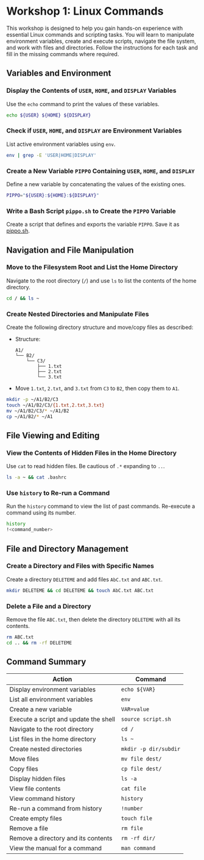 # Workshop 1: Linux Commands  

This workshop is designed to help you gain hands-on experience with essential Linux commands and scripting tasks. You will learn to manipulate environment variables, create and execute scripts, navigate the file system, and work with files and directories. Follow the instructions for each task and fill in the missing commands where required.  

## Variables and Environment  

### **Display the Contents of `USER`, `HOME`, and `DISPLAY` Variables**  
Use the `echo` command to print the values of these variables.  
```bash
echo ${USER} ${HOME} ${DISPLAY}
```

### **Check if `USER`, `HOME`, and `DISPLAY` are Environment Variables**  
List active environment variables using `env`.  
```bash
env | grep -E 'USER|HOME|DISPLAY'
```

### **Create a New Variable `PIPPO` Containing `USER`, `HOME`, and `DISPLAY`**  
Define a new variable by concatenating the values of the existing ones.  
```bash
PIPPO="${USER}:${HOME}:${DISPLAY}"
```

### **Write a Bash Script `pippo.sh` to Create the `PIPPO` Variable**  
Create a script that defines and exports the variable `PIPPO`. Save it as [pippo.sh](./code/pippo.sh).  

## Navigation and File Manipulation  

### **Move to the Filesystem Root and List the Home Directory**  
Navigate to the root directory (`/`) and use `ls` to list the contents of the home directory.  
```bash
cd / && ls ~
```

### **Create Nested Directories and Manipulate Files**  
Create the following directory structure and move/copy files as described:  
- Structure:  
  ```
  A1/
  └── B2/
      └── C3/
          ├── 1.txt
          ├── 2.txt
          └── 3.txt
  ```
- Move `1.txt`, `2.txt`, and `3.txt` from `C3` to `B2`, then copy them to `A1`.  
```bash
mkdir -p ~/A1/B2/C3
touch ~/A1/B2/C3/{1.txt,2.txt,3.txt}
mv ~/A1/B2/C3/* ~/A1/B2
cp ~/A1/B2/* ~/A1
```

## File Viewing and Editing  

### **View the Contents of Hidden Files in the Home Directory**  
Use `cat` to read hidden files. Be cautious of `.*` expanding to `..`.  
```bash
ls -a ~ && cat .bashrc
```

### **Use `history` to Re-run a Command**  
Run the `history` command to view the list of past commands. Re-execute a command using its number.  
```bash
history
!<command_number>
```

## File and Directory Management  

### **Create a Directory and Files with Specific Names**  
Create a directory `DELETEME` and add files `AbC.txt` and `ABC.txt`.  
```bash
mkdir DELETEME && cd DELETEME && touch AbC.txt ABC.txt
```

### **Delete a File and a Directory**  
Remove the file `ABC.txt`, then delete the directory `DELETEME` with all its contents.  
```bash
rm ABC.txt
cd .. && rm -rf DELETEME
```

## Command Summary  

| **Action**                                       | **Command**                                |
|--------------------------------------------------|--------------------------------------------|
| Display environment variables                    | `echo ${VAR}`                              |
| List all environment variables                   | `env`                                      |
| Create a new variable                            | `VAR=value`                                |
| Execute a script and update the shell            | `source script.sh`                         |
| Navigate to the root directory                   | `cd /`                                     |
| List files in the home directory                 | `ls ~`                                     |
| Create nested directories                        | `mkdir -p dir/subdir`                      |
| Move files                                       | `mv file dest/`                            |
| Copy files                                       | `cp file dest/`                            |
| Display hidden files                             | `ls -a`                                    |
| View file contents                               | `cat file`                                 |
| View command history                             | `history`                                  |
| Re-run a command from history                    | `!number`                                  |
| Create empty files                               | `touch file`                               |
| Remove a file                                    | `rm file`                                  |
| Remove a directory and its contents              | `rm -rf dir/`                              |
| View the manual for a command                    | `man command`                              |